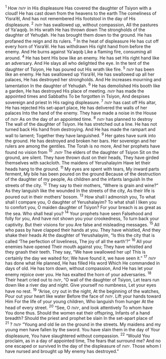 <sup>1</sup> How יהוה in His displeasure Has covered the daughter of Tsiyon with a cloud! He has cast down from the heavens to the earth The comeliness of Yisra’ĕl, And has not remembered His footstool in the day of His displeasure.
<sup>2</sup> יהוה has swallowed up, without compassion, All the pastures of Ya‛aqoḇ. In His wrath He has thrown down The strongholds of the daughter of Yehuḏah. He has brought them down to the ground. He has profaned the reign and its rulers.
<sup>3</sup> In the heat of displeasure He has cut off every horn of Yisra’ĕl. He has withdrawn His right hand from before the enemy. And He burns against Ya‛aqoḇ Like a flaming fire, consuming all around.
<sup>4</sup> He has bent His bow like an enemy. He has set His right hand like an adversary. And He slays all who delighted the eye. In the tent of the daughter of Tsiyon, He has poured out His wrath like fire.
<sup>5</sup> יהוה has been like an enemy. He has swallowed up Yisra’ĕl, He has swallowed up all her palaces, He has destroyed her strongholds. And He increases mourning and lamentation In the daughter of Yehuḏah.
<sup>6</sup> He has demolished His booth like a garden, He has destroyed His place of meeting. יהוה has made the appointed times and Sabbaths To be forgotten in Tsiyon, And despises sovereign and priest In His raging displeasure.
<sup>7</sup> יהוה has cast off His altar, He has rejected His set-apart place, He has delivered the walls of her palaces Into the hand of the enemy. They have made a noise in the House of יהוה As on the day of an appointed time.
<sup>8</sup> יהוה has planned to destroy The wall of the daughter of Tsiyon. He has stretched out a line. He has not turned back His hand from destroying. And He has made the rampart and wall to lament; Together they have languished.
<sup>9</sup> Her gates have sunk into the ground. He has destroyed and broken her bars. Her sovereign and her rulers are among the gentiles. The Torah is no more, And her prophets have found no vision from יהוה.
<sup>10</sup> The elders of the daughter of Tsiyon Sit on the ground, are silent. They have thrown dust on their heads, They have girded themselves with sackcloth. The maidens of Yerushalayim Have let their heads hang to the ground.
<sup>11</sup> My eyes are spent with tears, My inward parts ferment, My bile has been poured on the ground Because of the destruction of the daughter of my people, As children and the infants languish In the streets of the city.
<sup>12</sup> They say to their mothers, “Where is grain and wine?” As they languish like the wounded In the streets of the city, As their life is poured out in their mothers’ bosom.
<sup>13</sup> How shall I admonish you, To what shall I compare you, O daughter of Yerushalayim? To what shall I liken you to comfort you, O maiden daughter of Tsiyon? For your breach is as great as the sea. Who shall heal you?
<sup>14</sup> Your prophets have seen Falsehood and folly for you, And have not shown you your crookedness, To turn back your captivity. But their visions for you Are false and misleading messages.
<sup>15</sup> All who pass by have clapped their hands at you. They have whistled, And they shake their heads At the daughter of Yerushalayim, “Is this the city that is called ‘The perfection of loveliness, The joy of all the earth’?”
<sup>16</sup> All your enemies have opened Their mouth against you; They have whistled and they gnash their teeth. They say, “We have swallowed her up! This is certainly the day we waited for; We have found it, we have seen it.”
<sup>17</sup> יהוה has done what He planned, He has filled His word Which He commanded in days of old. He has torn down, without compassion, And He has let your enemy rejoice over you. He has exalted the horn of your adversaries.
<sup>18</sup> Their heart cried out to יהוה, “O wall of the daughter of Tsiyon, Let tears run down like a river day and night. Give yourself no numbness, Let your eyes have no rest.
<sup>19</sup> “Arise, cry out in the night, At the beginning of the watches, Pour out your heart like water Before the face of יהוה. Lift your hands toward Him For the life of your young children, Who languish from hunger At the head of every street.
<sup>20</sup> “See, O יהוה, and look attentively To whom have You done thus. Should the women eat their offspring, Infants of a hand breadth? Should the priest and prophet be slain In the set-apart place of יהוה ?
<sup>21</sup> “Young and old lie on the ground in the streets. My maidens and my young men have fallen by the sword. You have slain them in the day of Your displeasure, You have slaughtered without compassion.
<sup>22</sup> “Would You proclaim, as in a day of appointed time, The fears that surround me? And no one escaped or survived In the day of the displeasure of יהוה. Those whom I have nursed and brought up My enemy has destroyed.”
